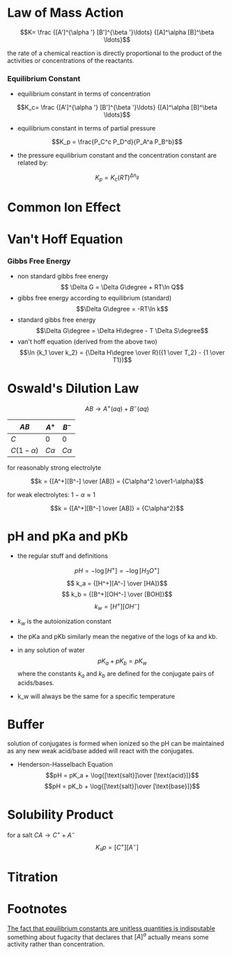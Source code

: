 # Law of Mass Action

$$K= \frac {[A']^{\alpha '} [B']^{\beta '}\ldots} {[A]^\alpha [B]^\beta \ldots}$$

the rate of a chemical reaction is directly proportional to the product of the activities or concentrations of the reactants.

### Equilibrium Constant
- equilibrium constant in terms of concentration

$$K_c= \frac {[A']^{\alpha '} [B']^{\beta '}\ldots} {[A]^\alpha [B]^\beta \ldots}$$

- equilibrium constant in terms of partial pressure

$$K_p = \frac{P_C^c P_D^d}{P_A^a P_B^b}$$

- the pressure equilibrium constant and the concentration constant are related by:
  
$$K_p = K_c (RT)^{\Delta n_g}$$

# Common Ion Effect

# Van't Hoff Equation
### Gibbs Free Energy
- non standard gibbs free energy
$$ \Delta G = \Delta G\degree + RT\ln Q$$
- gibbs free energy according to equilibrium (standard)
$$\Delta G\degree = -RT\ln k$$
- standard gibbs free energy
$$\Delta G\degree = \Delta H\degree - T \Delta S\degree$$
- van't hoff equation (derived from the above two)
$$\ln {k_1 \over k_2} = {\Delta H\degree \over R}({1 \over T_2} - {1 \over T1})$$

# Oswald's Dilution Law
$$AB \to A^+ (aq) + B^- (aq)$$

| $AB$          | $A^+$     | $B^-$     |
| ------------- | --------- | --------- |
| $C$           | $0$       | $0$       |
| $C(1-\alpha)$ | $C\alpha$ | $C\alpha$ |

for reasonably strong electrolyte

$$k = {[A^+][B^-] \over [AB]} = {C\alpha^2 \over1-\alpha}$$

for weak electrolytes: $1- \alpha \approx 1$

$$k = {[A^+][B^-] \over [AB]} = {C\alpha^2}$$

# pH and pKa and pKb
- the regular stuff and definitions

$$pH = -\log[H^+] = -\log[H_3O^+]$$
$$ k_a = {[H^+][A^-] \over [HA]}$$
$$ k_b = {[B^+][OH^-] \over [BOH]}$$
$$ k_w = {[H^+][OH^-]}$$
- $k_w$ is the autoionization constant 
- the pKa and pKb similarly mean the negative of the logs of ka and kb.
- in any solution of water 
$$pK_a + pK_b = pK_w$$
where the constants $k_a$ and $k_b$ are defined for the conjugate pairs of acids/bases.

- k_w will always be the same for a specific temperature

# Buffer
solution of conjugates is formed when ionized so the pH can be maintained as any new weak acid/base added will react with the conjugates.

- Henderson-Hasselbach Equation
$$pH = pK_a + \log{[\text{salt}]\over [\text{acid}]}$$
$$pH = pK_b + \log{[\text{salt}]\over [\text{base}]}$$
# Solubility Product
for a salt $CA \to C^+ + A^-$ 
$$K_sp = [C^+][A^-]$$

# Titration

# Footnotes
[The fact that equilibrium constants are unitless quantities is indisputable](https://pubs.acs.org/doi/10.1021/acs.jpclett.2c00314#:~:text=The%20fact%20that%20equilibrium%20constants%20are%20unitless%20quantities%20is%20indisputable)
something about fugacity that declares that $[A]^a$ actually means some activity rather than concentration.
